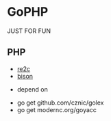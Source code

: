 # GoPHP

JUST FOR FUN


## PHP

 * [re2c](http://re2c.org/manual/manual_go.html)
 * [bison](https://github.com/akimd/bison)


- depend on
 * go get github.com/cznic/golex
 * go get modernc.org/goyacc

